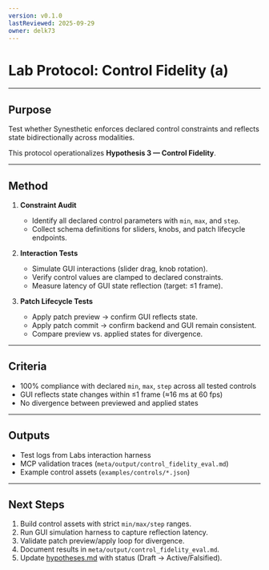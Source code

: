 ```yaml
---
version: v0.1.0
lastReviewed: 2025-09-29
owner: delk73
---
```


# Lab Protocol: Control Fidelity (a)

---

## Purpose

Test whether Synesthetic enforces declared control constraints and reflects state bidirectionally across modalities.  

This protocol operationalizes **Hypothesis 3 — Control Fidelity**.

---

## Method

1. **Constraint Audit**  
   - Identify all declared control parameters with `min`, `max`, and `step`.  
   - Collect schema definitions for sliders, knobs, and patch lifecycle endpoints.  

2. **Interaction Tests**  
   - Simulate GUI interactions (slider drag, knob rotation).  
   - Verify control values are clamped to declared constraints.  
   - Measure latency of GUI state reflection (target: ≤1 frame).  

3. **Patch Lifecycle Tests**  
   - Apply patch preview → confirm GUI reflects state.  
   - Apply patch commit → confirm backend and GUI remain consistent.  
   - Compare preview vs. applied states for divergence.  

---

## Criteria

- 100% compliance with declared `min`, `max`, `step` across all tested controls  
- GUI reflects state changes within ≤1 frame (≈16 ms at 60 fps)  
- No divergence between previewed and applied states  

---

## Outputs

- Test logs from Labs interaction harness  
- MCP validation traces (`meta/output/control_fidelity_eval.md`)  
- Example control assets (`examples/controls/*.json`)  

---

## Next Steps

1. Build control assets with strict `min/max/step` ranges.  
2. Run GUI simulation harness to capture reflection latency.  
3. Validate patch preview/apply loop for divergence.  
4. Document results in `meta/output/control_fidelity_eval.md`.  
5. Update [hypotheses.md](../hypotheses.md) with status (Draft → Active/Falsified).